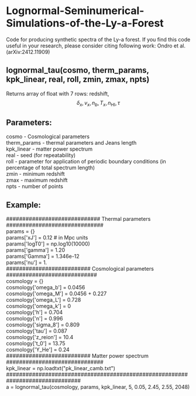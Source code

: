# Lognormal-Seminumerical-Simulations-of-the-Ly-a-Forest
Code for producing synthetic spectra of the Ly-a forest. If you find this code useful in your research, please consider citing following work: Ondro et al.(arXiv:2412.11909)

## lognormal_tau(cosmo, therm_params, kpk_linear, real, roll, zmin, zmax, npts)
Returns array of float with 7 rows: redshift, $$\delta_{x}, v_{x}, n_{b}, T_{x}, n_{\text{HI}}, \tau$$

## Parameters:
cosmo - Cosmological parameters <br>
therm_params - thermal parameters and Jeans length <br>
kpk_linear - matter power spectrum <br>
real - seed (for repeatability) <br>
roll - parameter for application of periodic boundary conditions (in percentage of total spectrum length) <br>
zmin - minimum redshift <br>
zmax - maximum redshift <br>
npts - number of points <br>

## Example:
############################# Thermal parameters ############################## <br>
params = {} <br>
params['xJ'] = 0.12                # in Mpc units <br>
params['logT0'] = np.log10(10000) <br>
params['gamma'] = 1.20 <br>
params['Gamma'] = 1.346e-12       <br>
params['nu'] = 1.  <br>
########################## Cosmological parameters ############################ <br>
cosmology = {} <br>
cosmology['omega_b'] = 0.0456 <br>
cosmology['omega_M'] = 0.0456 + 0.227 <br>
cosmology['omega_L'] = 0.728 <br>
cosmology['omega_k'] = 0 <br>
cosmology['h'] = 0.704 <br>
cosmology['n'] = 0.996 <br>
cosmology['sigma_8'] = 0.809 <br>
cosmology['tau'] = 0.087 <br>
cosmology['z_reion'] = 10.4 <br>
cosmology['t_0'] = 13.75 <br>
cosmology['Y_He'] = 0.24 <br>
########################## Matter power spectrum ############################## <br>
kpk_linear = np.loadtxt("pk_linear_camb.txt") <br>
############################################################################### <br>
a = lognormal_tau(cosmology, params, kpk_linear, 5, 0.05, 2.45, 2.55, 2048) <br>
